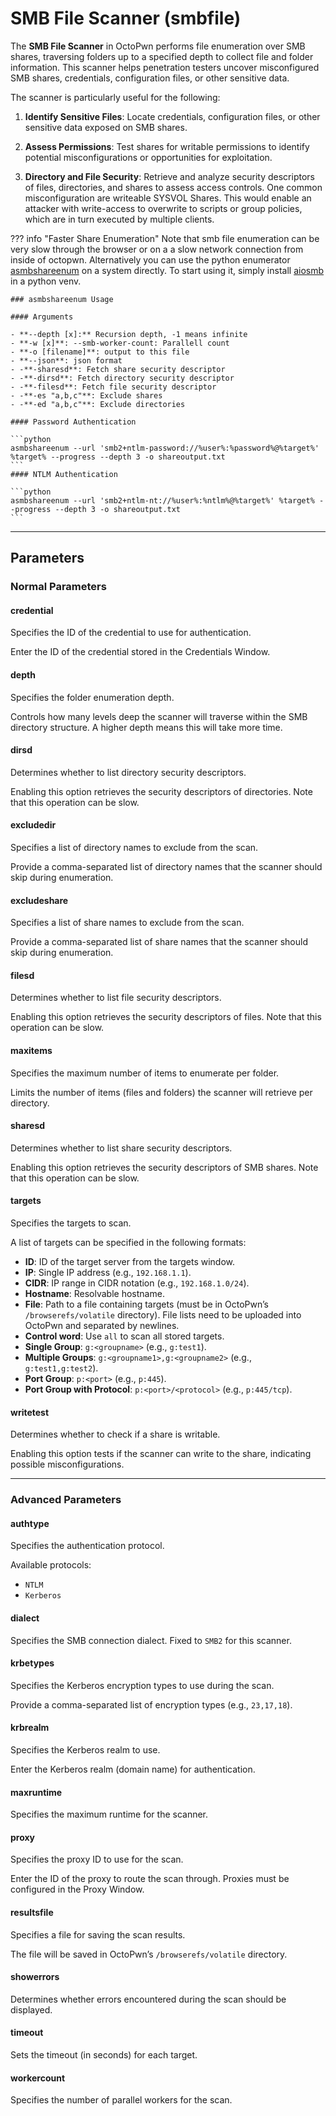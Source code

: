 # SMB File Scanner (smbfile)

The **SMB File Scanner** in OctoPwn performs file enumeration over SMB shares, traversing folders up to a specified depth to collect file and folder information. This scanner helps penetration testers uncover misconfigured SMB shares, credentials, configuration files, or other sensitive data.

The scanner is particularly useful for the following:

1. **Identify Sensitive Files**:
Locate credentials, configuration files, or other sensitive data exposed on SMB shares.

2. **Assess Permissions**:
Test shares for writable permissions to identify potential misconfigurations or opportunities for exploitation.

3. **Directory and File Security**:
Retrieve and analyze security descriptors of files, directories, and shares to assess access controls.
One common misconfiguration are writeable SYSVOL Shares. This would enable an attacker with write-access  to overwrite to scripts or group policies, which are in turn executed by multiple clients.


??? info "Faster Share Enumeration"
	Note that smb file enumeration can be very slow through the browser or on a a slow network connection from inside of octopwn. Alternatively you can use the python enumerator [asmbshareenum](https://github.com/skelsec/aiosmb/blob/main/aiosmb/examples/smbshareenum.py) on a system directly. To start using it, simply install [aiosmb](https://github.com/skelsec/aiosmb) in a python venv.
	
	

	### asmbshareenum Usage
	
	#### Arguments
	
	- **--depth [x]:** Recursion depth, -1 means infinite
	- **-w [x]**: --smb-worker-count: Parallell count
	- **-o [filename]**: output to this file 
	- **--json**: json format
	- -**-sharesd**: Fetch share security descriptor
	- -**-dirsd**: Fetch directory security descriptor
	- -**-filesd**: Fetch file security descriptor
	- -**-es "a,b,c"**: Exclude shares
	- -**-ed "a,b,c"**: Exclude directories
	
	#### Password Authentication
	
	```python
	asmbshareenum --url 'smb2+ntlm-password://%user%:%password%@%target%' %target% --progress --depth 3 -o shareoutput.txt
	```
	#### NTLM Authentication
	
	```python
	asmbshareenum --url 'smb2+ntlm-nt://%user%:%ntlm%@%target%' %target% --progress --depth 3 -o shareoutput.txt
	```


---

## Parameters

### Normal Parameters

#### credential
Specifies the ID of the credential to use for authentication.

Enter the ID of the credential stored in the Credentials Window.

#### depth
Specifies the folder enumeration depth.

Controls how many levels deep the scanner will traverse within the SMB directory structure. A higher depth means this will take more time. 

#### dirsd
Determines whether to list directory security descriptors.

Enabling this option retrieves the security descriptors of directories. Note that this operation can be slow.

#### excludedir
Specifies a list of directory names to exclude from the scan.

Provide a comma-separated list of directory names that the scanner should skip during enumeration.
#### excludeshare
Specifies a list of share names to exclude from the scan.

Provide a comma-separated list of share names that the scanner should skip during enumeration.

#### filesd
Determines whether to list file security descriptors.

Enabling this option retrieves the security descriptors of files. Note that this operation can be slow.

#### maxitems
Specifies the maximum number of items to enumerate per folder.

Limits the number of items (files and folders) the scanner will retrieve per directory.

#### sharesd
Determines whether to list share security descriptors.

Enabling this option retrieves the security descriptors of SMB shares. Note that this operation can be slow.

#### targets
Specifies the targets to scan.

A list of targets can be specified in the following formats:

- **ID**: ID of the target server from the targets window.
- **IP**: Single IP address (e.g., `192.168.1.1`).
- **CIDR**: IP range in CIDR notation (e.g., `192.168.1.0/24`).
- **Hostname**: Resolvable hostname.
- **File**: Path to a file containing targets (must be in OctoPwn’s `/browserefs/volatile` directory). File lists need to be uploaded into OctoPwn and separated by newlines.
- **Control word**: Use `all` to scan all stored targets.
- **Single Group**: `g:<groupname>` (e.g., `g:test1`).
- **Multiple Groups**: `g:<groupname1>,g:<groupname2>` (e.g., `g:test1,g:test2`).
- **Port Group**: `p:<port>` (e.g., `p:445`).
- **Port Group with Protocol**: `p:<port>/<protocol>` (e.g., `p:445/tcp`).
#### writetest
Determines whether to check if a share is writable.

Enabling this option tests if the scanner can write to the share, indicating possible misconfigurations. 

---

### Advanced Parameters

#### authtype
Specifies the authentication protocol.

Available protocols:

- `NTLM`
- `Kerberos`
#### dialect
Specifies the SMB connection dialect. Fixed to `SMB2` for this scanner.

#### krbetypes
Specifies the Kerberos encryption types to use during the scan.

Provide a comma-separated list of encryption types (e.g., `23,17,18`).

#### krbrealm
Specifies the Kerberos realm to use.

Enter the Kerberos realm (domain name) for authentication.

#### maxruntime
Specifies the maximum runtime for the scanner.

#### proxy
Specifies the proxy ID to use for the scan.

Enter the ID of the proxy to route the scan through. Proxies must be configured in the Proxy Window.

#### resultsfile
Specifies a file for saving the scan results.

The file will be saved in OctoPwn’s `/browserefs/volatile` directory.

#### showerrors
Determines whether errors encountered during the scan should be displayed.

#### timeout
Sets the timeout (in seconds) for each target.

#### workercount
Specifies the number of parallel workers for the scan.

